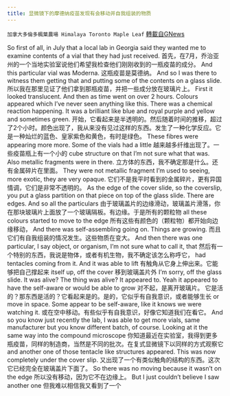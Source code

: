 ```yaml
---
title: 显微镜下的摩德纳疫苗发现有会移动并自我组装的物质
---
```

`加拿大多倫多楓葉農場 Himalaya Toronto Maple Leaf` [轉載自GNews](https://gnews.org/zh-hans/1574114/)

So first of all, in July that a local lab in Georgia said they wanted me to examine contents of a vial that they had just received.
首先，在7月，乔治亚州的一个当地实验室说他们希望我检查他们刚刚收到的一瓶疫苗的成分。
And this particular vial was Moderna.
这瓶疫苗是莫德纳。
And so I was there to witness them getting that and putting some of the contents on a glass slide.
所以我在那里见证了他们拿到那瓶疫苗，并把一些成分放在玻璃片上。
First it looked translucent. And then as time went on over 2 hours. Colours appeared which I’ve never seen anything like this. There was a chemical reaction happening. It was a brilliant like blue and royal purple and yellow and sometimes green.
开始，它看起来是半透明的。然后随着时间的推移，超过了2个小时。颜色出现了，我从来没有见过这样的东西。发生了一种化学反应。它是一种灿烂的蓝色、皇家紫色和黄色，有时是绿色。
These fibres were appearing more more. Some of the vials had a little
越来越多纤维出现了。一些疫苗瓶上有一个小的
cube structure on that I’m not sure what that was. Also metallic fragments were in there.
立方体的东西，我不确定那是什么。还有金属碎片在里面。
They were not metallic fragment I’m used to seeing, more exotic, they are very opaque.
它们不是我平时看到的金属碎片，更有异国情调，它们是非常不透明的。
As the edge of the cover slide, so the coverslip, you put a glass partition on that piece on top of the glass slide. There are edges. And so all the particulars
由于玻璃盖片的边缘滑动，玻璃盖片滑落，你在那块玻璃片上面放了一个玻璃隔板。有边缘。于是所有的颗粒物
all these colours started to move to the edge
所有这些有颜色的（颗粒物）都开始向边缘移动，
And there was self-assembling going on. Things are growing.
而且它们有自我组装的情况发生。这些物质在变大。
And then there was one particular, I say object, or organism, I’m not sure what to call it, that
然后有一个特别的东西，我说是物体，或者有机生物，我不确定该怎么称呼它，
had tentacles coming from it. And it was able to lift
有触角从它身上伸出来。它能够把自己撑起来
itself up, off the cover
移到玻璃盖片外
I’m sorry, off the glass slide. It was alive? The thing was alive? It appeared to. Yeah it appeared to have the self-aware or would be able to grow
对不起，是离开玻璃片。 它是活的？那东西是活的？它看起来是的。是的，它似乎有自我意识，或者能够生长
or move in space. Some appear to be self-aware, like it knows we were watching it.
或在空中移动。有些似乎有自我意识，好像它知道我们在看它。
And so you know just recently the lab, I was able to get more vials, same manufacturer but you know different batch, of course. Looking at it the same way into the compound microscope
你知道最近在实验室，我得到更多瓶疫苗，同样的制造商，当然是不同的批次。在复式显微镜下以同样的方式观察它
and another one of those tentacle like structures appeared. This was now completely under the cover slip.
又出现了一个有类似触角的结构的东西。这次它已经完全在玻璃盖片下面了。
So there was no moving because it wasn’t on the edge
所以没有移动，因为它不在边缘上。
But I just couldn’t believe I saw another one
但我难以相信我又看到了一个
